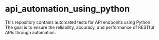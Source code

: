 # api_automation_using_python
This repository contains automated tests for API endpoints using Python. The goal is to ensure the reliability, accuracy, and performance of RESTful APIs through automation.
